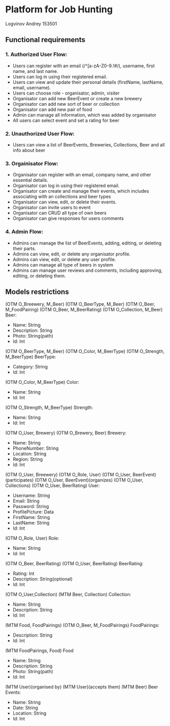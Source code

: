 # Platform for Job Hunting

Logvinov Andrey 153501

## Functional requirements

### 1. Authorized User Flow:
- Users can register with an email (/^[a-zA-Z0-9.!#$%&'*+/=?^_`{|}~-]+@[a-zA-Z0-9-]+(?:\.[a-zA-Z0-9-]+)*$/), username, first name, and last name.
- Users can log in using their registered email.
- Users can view and update their personal details (firstName, lastName, email, username).
- Users can choose role - organisator, admin, visiter  
- Organisator can add new BeerEvent or create a new brewery 
- Organisator can add new sort of beer or collection
- Organisator can add new pair of food 
- Admin can manage all information, which was added by organisator
- All users can select event and set a rating for beer

### 2. Unauthorized User Flow:
- Users can view a list of BeerEvents, Breweries, Collections, Beer and all info about beer

### 3. Orgainisator Flow:
- Organisator can register with an email, company name, and other essential details.
- Organisator can log in using their registered email.
- Organisator can create and manage their events, which includes associating with an collections and beer types
- Organisator can view, edit, or delete their events.
- Organisator can invite users to event
- Organisator can CRUD all type of own beers
- Organisator can give responses for users comments

### 4. Admin Flow:
- Admins can manage the list of BeerEvents, adding, editing, or deleting their parts.
- Admins can view, edit, or delete any organisator profile.
- Admins can view, edit, or delete any user profile.
- Admins can manage all type of beers in system
- Admins can manage user reviews and comments, including approving, editing, or deleting them.

## Models restrictions

(OTM O_Breewery, M_Beer)
(OTM O_BeerType, M_Beer)
(OTM O_Beer, M_FoodPairing)
(OTM O_Beer, M_BeerRating)
(OTM O_Collection, M_Beer)
Beer:
+ Name: String
+ Description: String
+ Photo: String(path)
+ Id: Int

(OTM O_BeerType, M_Beer)
(OTM O_Color, M_BeerType)
(OTM O_Strength, M_BeerType)
BeerType:
+ Category: String
+ Id: Int

(OTM O_Color, M_BeerType)
Color:
+ Name: String
+ Id: Int

(OTM O_Strength, M_BeerType)
Strength:
+ Name: String
+ Id: Int


(OTM O_User, Brewery)
(OTM O_Brewery, Beer)
Brewery:
+ Name: String
+ PhoneNumber: String
+ Location: String
+ Region: String
+ Id: Int

(OTM O_User, Breewery)
(OTM O_Role, User)
(OTM O_User, BeerEvent)(participates)
(OTM O_User, BeerEvent)(organizes)
(OTM O_User, Collections)
(OTM O_User, BeerRating)
User:
+ Username: String
+ Email: String
+ Password: String
+ ProfilePicture: Data
+ FirstName: String
+ LastName: String
+ Id: Int

(OTM O_Role, User)
Role:
+ Name: String
+ Id: Int

(OTM O_Beer, BeerRating)
(OTM O_User, BeerRating)
BeerRating:
+ Rating: Int
+ Description: String(optional)
+ Id: Int

(OTM O_User,Collection)
(MTM Beer, Collection)
Collection:
+ Name: String
+ Description: String
+ Id: Int

(MTM Food, FoodPairings)
(OTM O_Beer, M_FoodPairings)
FoodPairings:
+ Description: String
+ Id: Int

(MTM FoodPairings, Food)
Food
+ Name: String
+ Description: String
+ Photo: String(path)
+ Id: Int

(MTM User)(organised by)
(MTM User)(accepts them)
(MTM Beer)
Beer Events:
+ Name: String
+ Date: String
+ Location: String
+ Id: Int
